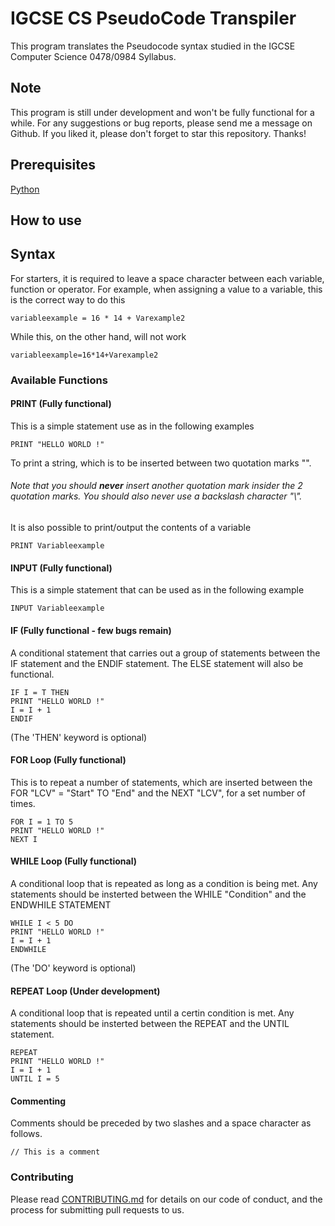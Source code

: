 # IGCSE CS PseudoCode Transpiler 
This program translates the Pseudocode syntax studied in the IGCSE Computer Science 0478/0984 Syllabus.

## Note
This program is still under development and won't be fully functional for a while. For any suggestions or bug reports, please send me a message on Github. If you liked it, please don't forget to star this repository. Thanks!


## Prerequisites
[Python](https://www.python.org/downloads/)


## How to use
## Syntax
For starters, it is required to leave a space character between each variable, function or operator. 
For example, when assigning a value to a variable, this is the correct way to do this
  ```
  variableexample = 16 * 14 + Varexample2
  ```
While this, on the other hand, will not work
  ```
  variableexample=16*14+Varexample2
  ```

### Available Functions

#### PRINT (Fully functional)
This is a simple statement use as in the following examples
  ```
  PRINT "HELLO WORLD !"
  ```
To print a string, which is to be inserted between two quotation marks "". 
###### Note that you should ***never*** insert another quotation mark insider the 2 quotation marks. You should also never use a backslash character "\\".
It is also possible to print/output the contents of a variable
  ```
  PRINT Variableexample
  ```


#### INPUT (Fully functional)
This is a simple statement that can be used as in the following example
  ```
  INPUT Variableexample
  ```


#### IF (Fully functional - few bugs remain)
A conditional statement that carries out a group of statements between the IF statement and the ENDIF statement. The ELSE statement will also be functional.
  ```
  IF I = T THEN 
  PRINT "HELLO WORLD !"
  I = I + 1
  ENDIF
  ```
(The 'THEN' keyword is optional)

#### FOR Loop (Fully functional)
This is to repeat a number of statements, which are inserted between the FOR "LCV" = "Start" TO "End" and the NEXT "LCV", for a set number of times.
  ```
  FOR I = 1 TO 5
  PRINT "HELLO WORLD !"
  NEXT I
  ```


#### WHILE Loop (Fully functional)
A conditional loop that is repeated as long as a condition is being met. Any statements should be insterted between the WHILE "Condition" and the ENDWHILE STATEMENT
  ```
  WHILE I < 5 DO
  PRINT "HELLO WORLD !"
  I = I + 1
  ENDWHILE
  ```
(The 'DO' keyword is optional)

#### REPEAT Loop (Under development)
A conditional loop that is repeated until a certin condition is met. Any statements should be insterted between the REPEAT and the UNTIL statement.
  ```
  REPEAT
  PRINT "HELLO WORLD !"
  I = I + 1
  UNTIL I = 5
  ```


#### Commenting
Comments should be preceded by two slashes and a space character as follows.
  ```
  // This is a comment
  ```


### Contributing
Please read [CONTRIBUTING.md](https://github.com/Sherlemious/IGCSE-CS-PC-Transpiler/blob/master/CONTRIBUTING.md) for details on our code of conduct, and the process for submitting pull requests to us.
